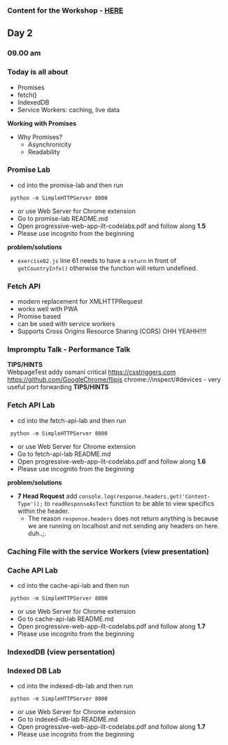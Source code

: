 ### **Content for the Workshop - [HERE](https://drive.google.com/drive/u/0/folders/0B9xlQg9XpugsNHhIWHFTbWhQTnM)**
## Day 2


### 09.00 am
### Today is all about
- Promises
- fetch()
- IndexedDB
- Service Workers: caching, live data

**Working with Promises**
- Why Promises?
    - Asynchronicity
    - Readability

### Promise Lab   
- cd into the promise-lab and then run
```
 python -m SimpleHTTPServer 8000
```
- or use Web Server for Chrome extension  
- Go to promise-lab README.md
- Open progressive-web-app-ilt-codelabs.pdf and follow along **1.5**
- Please use incognito from the beginning

**problem/solutions**
- `exercise02.js` line 61 needs to have a `return` in front of `getCountryInfo()` otherwise the function will return undefined.

### Fetch API
- modern replacement for XMLHTTPRequest
- works well with PWA
- Promise based
- can be used with service workers
- Supports Cross Origins Resource Sharing (CORS) OHH YEAHH!!!!

### Impromptu Talk - Performance Talk
**TIPS/HINTS**  
WebpageTest
addy osmani critical
https://csstriggers.com
https://github.com/GoogleChrome/flipjs
chrome://inspect/#devices - very useful port forwarding
**TIPS/HINTS**

### Fetch API Lab   
- cd into the fetch-api-lab and then run
```
 python -m SimpleHTTPServer 8000
```
- or use Web Server for Chrome extension  
- Go to fetch-api-lab README.md
- Open progressive-web-app-ilt-codelabs.pdf and follow along **1.6**
- Please use incognito from the beginning

**problem/solutions**
- **7 Head Request** add `console.log(response.headers.get('Content-Type'));` to `readResponseAsText` function to be able to view specifics within the header.
    - The reason `response.headers` does not return anything is because we are running on localhost and not sending any headers on here. duh..;.

### Caching File with the service Workers (view presentation)

### Cache API Lab
- cd into the cache-api-lab and then run
```
 python -m SimpleHTTPServer 8000
```
- or use Web Server for Chrome extension  
- Go to cache-api-lab README.md
- Open progressive-web-app-ilt-codelabs.pdf and follow along **1.7**
- Please use incognito from the beginning

### IndexedDB (view persentation)

### Indexed DB Lab
- cd into the indexed-db-lab and then run
```
 python -m SimpleHTTPServer 8000
```
- or use Web Server for Chrome extension  
- Go to indexed-db-lab README.md
- Open progressive-web-app-ilt-codelabs.pdf and follow along **1.7**
- Please use incognito from the beginning
